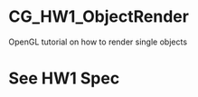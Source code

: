 # CG_HW1_ObjectRender
OpenGL tutorial on how to render single objects

# See HW1 Spec
<script src="https://gist.github.com/AquariusJacky/efdc3642f64897e6ef834c240c69a574.js"></script>
